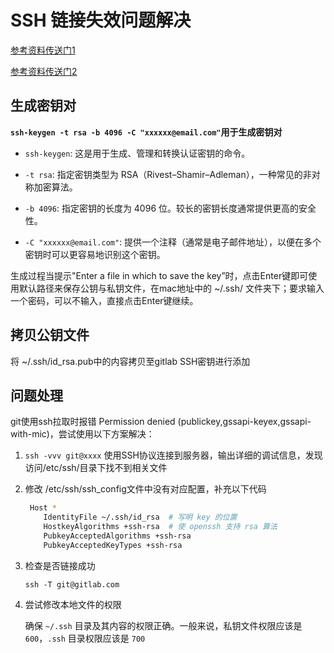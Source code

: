 # SSH 链接失效问题解决

[参考资料传送门1](https://blog.csdn.net/qq_53528578/article/details/120897053)

[参考资料传送门2](https://www.jianshu.com/p/d34a7369c85c)

## 生成密钥对

**`ssh-keygen -t rsa -b 4096 -C "xxxxxx@email.com"`用于生成密钥对**

* `ssh-keygen`: 这是用于生成、管理和转换认证密钥的命令。

* `-t rsa`: 指定密钥类型为 RSA（Rivest–Shamir–Adleman），一种常见的非对称加密算法。

* `-b 4096`: 指定密钥的长度为 4096 位。较长的密钥长度通常提供更高的安全性。

* `-C "xxxxxx@email.com"`: 提供一个注释（通常是电子邮件地址），以便在多个密钥时可以更容易地识别这个密钥。

生成过程当提示"Enter a file in which to save the key”时，点击Enter键即可使用默认路径来保存公钥与私钥文件，在mac地址中的 ~/.ssh/ 文件夹下；要求输入一个密码，可以不输入，直接点击Enter键继续。

## 拷贝公钥文件

将 ~/.ssh/id_rsa.pub中的内容拷贝至gitlab SSH密钥进行添加

## 问题处理

git使用ssh拉取时报错 Permission denied (publickey,gssapi-keyex,gssapi-with-mic)，尝试使用以下方案解决：

1.  `ssh -vvv git@xxxx` 使用SSH协议连接到服务器，输出详细的调试信息，发现访问/etc/ssh/目录下找不到相关文件

2. 修改 /etc/ssh/ssh_config文件中没有对应配置，补充以下代码

   ```bash
    Host *
       IdentityFile ~/.ssh/id_rsa  # 写明 key 的位置
       HostkeyAlgorithms +ssh-rsa  # 使 openssh 支持 rsa 算法
       PubkeyAcceptedAlgorithms +ssh-rsa
       PubkeyAcceptedKeyTypes +ssh-rsa
   ```

3. 检查是否链接成功

   ```
   ssh -T git@gitlab.com
   ```

4. 尝试修改本地文件的权限

   确保 `~/.ssh` 目录及其内容的权限正确。一般来说，私钥文件权限应该是 `600`，`.ssh` 目录权限应该是 `700`